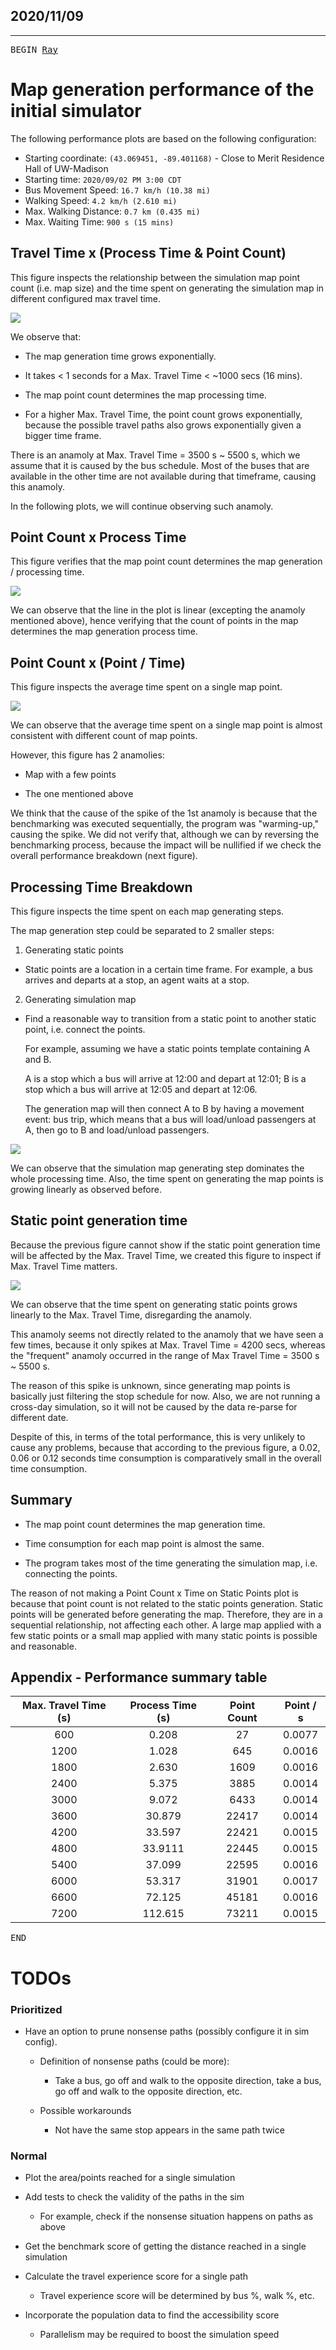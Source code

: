## 2020/11/09

--------

<kbd>BEGIN [Ray][Ray]</kbd>

# Map generation performance of the initial simulator

The following performance plots are based on the following configuration:

- Starting coordinate: `(43.069451, -89.401168)` - Close to Merit Residence Hall of UW-Madison
- Starting time: `2020/09/02 PM 3:00 CDT`
- Bus Movement Speed: `16.7 km/h (10.38 mi)`
- Walking Speed: `4.2 km/h (2.610 mi)`
- Max. Walking Distance: `0.7 km (0.435 mi)`
- Max. Waiting Time: `900 s (15 mins)`

## Travel Time x (Process Time & Point Count)

This figure inspects the relationship between the simulation map point count (i.e. map size) and the time spent on 
generating the simulation map in different configured max travel time.

![](../assets/reports/images/1109/1109-1.png)

We observe that:

- The map generation time grows exponentially.

- It takes < 1 seconds for a Max. Travel Time < ~1000 secs (16 mins).

- The map point count determines the map processing time.

- For a higher Max. Travel Time, the point count grows exponentially, because the possible travel paths also grows
  exponentially given a bigger time frame.
  
There is an anamoly at Max. Travel Time = 3500 s ~ 5500 s, which we assume that it is caused by the bus schedule.
Most of the buses that are available in the other time are not available during that timeframe, causing this anamoly.

In the following plots, we will continue observing such anamoly.
  
## Point Count x Process Time

This figure verifies that the map point count determines the map generation / processing time.

![](../assets/reports/images/1109/1109-2.png)

We can observe that the line in the plot is linear (excepting the anamoly mentioned above), hence verifying that 
the count of points in the map determines the map generation process time.

## Point Count x (Point / Time)

This figure inspects the average time spent on a single map point.

![](../assets/reports/images/1109/1109-3.png)

We can observe that the average time spent on a single map point is almost consistent with 
different count of map points.

However, this figure has 2 anamolies:

- Map with a few points

- The one mentioned above

We think that the cause of the spike of the 1st anamoly is because that the benchmarking was executed sequentially,
the program was "warming-up," causing the spike. We did not verify that, although we can by reversing the benchmarking 
process, because the impact will be nullified if we check the overall performance breakdown (next figure).

## Processing Time Breakdown

This figure inspects the time spent on each map generating steps.

The map generation step could be separated to 2 smaller steps:

1. Generating static points

  - Static points are a location in a certain time frame. For example, a bus arrives and departs at a stop, 
    an agent waits at a stop.
    
2. Generating simulation map

  - Find a reasonable way to transition from a static point to another static point, i.e. connect the points.
    
    For example, assuming we have a static points template containing A and B. 
    
    A is a stop which a bus will arrive at 12:00 and depart at 12:01; 
    B is a stop which a bus will arrive at 12:05 and depart at 12:06.
    
    The generation map will then connect A to B by having a movement event: bus trip, which means that a bus will 
    load/unload passengers at A, then go to B and load/unload passengers.
    
![](../assets/reports/images/1109/1109-4.png)

We can observe that the simulation map generating step dominates the whole processing time. Also, the time spent on 
generating the map points is growing linearly as observed before.

## Static point generation time

Because the previous figure cannot show if the static point generation time will be affected by the Max. Travel Time, 
we created this figure to inspect if Max. Travel Time matters.

![](../assets/reports/images/1109/1109-5.png)

We can observe that the time spent on generating static points grows linearly to the Max. Travel Time, disregarding 
the anamoly.

This anamoly seems not directly related to the anamoly that we have seen a few times, because it only spikes at Max. 
Travel Time = 4200 secs, whereas the "frequent" anamoly occurred in the range of Max Travel Time = 3500 s ~ 5500 s.

The reason of this spike is unknown, since generating map points is basically just filtering the stop schedule for now.
Also, we are not running a cross-day simulation, so it will not be caused by the data re-parse for different date.

Despite of this, in terms of the total performance, this is very unlikely to cause any problems, because that 
according to the previous figure, a 0.02, 0.06 or 0.12 seconds time consumption is comparatively small in the overall 
time consumption.

## Summary

- The map point count determines the map generation time.

- Time consumption for each map point is almost the same.

- The program takes most of the time generating the simulation map, i.e. connecting the points.

The reason of not making a Point Count x Time on Static Points plot is because that point count is not related to the 
static points generation. Static points will be generated before generating the map. Therefore, they are in a 
sequential relationship, not affecting each other. A large map applied with a few static points or a small map applied 
with many static points is possible and reasonable.

## Appendix - Performance summary table

Max. Travel Time (s) | Process Time (s) | Point Count | Point / s
:---: | :---: | :---: | :---:
600 | 0.208 | 27 | 0.0077
1200 | 1.028 | 645 | 0.0016
1800 | 2.630 | 1609 | 0.0016
2400 | 5.375 | 3885 | 0.0014
3000 | 9.072 | 6433 | 0.0014
3600 | 30.879 | 22417 | 0.0014
4200 | 33.597 | 22421 | 0.0015
4800 | 33.9111 | 22445 | 0.0015
5400 | 37.099 | 22595 | 0.0016
6000 | 53.317 | 31901 | 0.0017
6600 | 72.125 | 45181 | 0.0016
7200 | 112.615 | 73211 | 0.0015

<kbd>END</kbd>

# TODOs

### Prioritized

- Have an option to prune nonsense paths (possibly configure it in sim config).

  - Definition of nonsense paths (could be more):
  
    - Take a bus, go off and walk to the opposite direction, take a bus, go off and walk to the opposite direction, etc.
  
  - Possible workarounds
  
    - Not have the same stop appears in the same path twice

### Normal

- Plot the area/points reached for a single simulation

- Add tests to check the validity of the paths in the sim

  - For example, check if the nonsense situation happens on paths as above

- Get the benchmark score of getting the distance reached in a single simulation

- Calculate the travel experience score for a single path

  - Travel experience score will be determined by bus %, walk %, etc.

- Incorporate the population data to find the accessibility score

  - Parallelism may be required to boost the simulation speed

[Ray]: https://github.com/RaenonX
